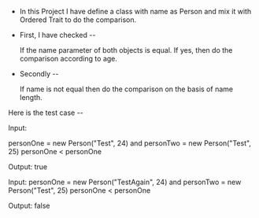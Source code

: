 
* In this Project I have define a class with name as Person and mix it with Ordered Trait to do the comparison.

* First, I have checked --

  If the name parameter of both objects is equal. If yes, then do the comparison according to age.
* Secondly --

    If name is not equal then do the comparison on the basis of name length.

Here is the test case --

Input:

personOne = new Person("Test", 24) and personTwo = new Person("Test", 25)
personOne < personOne


Output: true

Input: 
personOne = new Person("TestAgain", 24) and personTwo = new Person("Test", 25)
personOne < personOne

Output: false
